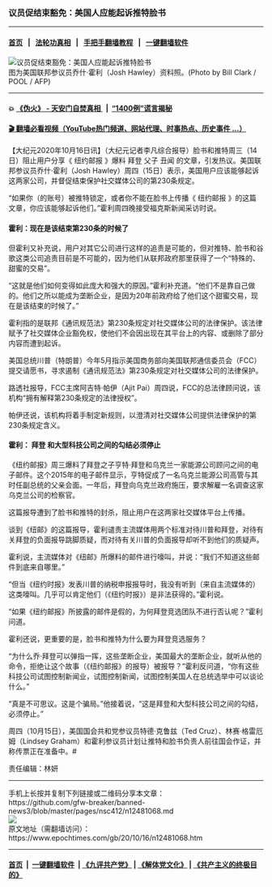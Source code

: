 ### 议员促结束豁免：美国人应能起诉推特脸书
------------------------

#### [首页](https://github.com/gfw-breaker/banned-news3/blob/master/README.md) &nbsp;&nbsp;|&nbsp;&nbsp; [法轮功真相](https://github.com/begood0513/basic/blob/master/README.md)  &nbsp;&nbsp;|&nbsp;&nbsp; [手把手翻墙教程](https://github.com/gfw-breaker/guides/wiki)  &nbsp;&nbsp;|&nbsp;&nbsp; [一键翻墙软件](https://github.com/gfw-breaker/nogfw/blob/master/README.md)  



<div><img alt="议员促结束豁免：美国人应能起诉推特脸书" class="attachment-djy_600_400 size-djy_600_400 wp-post-image" src="https://i.epochtimes.com/assets/uploads/2020/10/000_8T22FL-1-600x400.jpg"/>
<div class="caption">
 图为美国联邦参议员乔什·霍利（Josh Hawley）资料照。(Photo by Bill Clark / POOL / AFP)
</div></div><hr/>

#### 💥 [《伪火》 - 天安门自焚真相 ](http://158.247.195.190:10000/videos/blog/weihuo.html)&nbsp; |&nbsp; [“1400例”谎言揭秘  ](http://158.247.195.190:10000/videos/blog/jiexi1400.html)

#### [ 🎬  翻墙必看视频（YouTube热门频道、网站代理、时事热点、历史事件 ...）](https://github.com/gfw-breaker/links/blob/master/banned.md)

<div><p>
 【大纪元2020年10月16日讯】（大纪元记者李凡综合报导）脸书和推特周三（14日）阻止用户分享《
 <ok href="https://www.epochtimes.com/gb/tag/%E7%BA%BD%E7%BA%A6%E9%82%AE%E6%8A%A5.html">
  纽约邮报
 </ok>
 》爆料
 <ok href="https://www.epochtimes.com/gb/tag/%E6%8B%9C%E7%99%BB.html">
  拜登
 </ok>
 父子
 <ok href="https://www.epochtimes.com/gb/tag/%E4%B8%91%E9%97%BB.html">
  丑闻
 </ok>
 的文章，引发热议。美国联邦参议员乔什·霍利（Josh Hawley）周四（15日）表示，美国用户应该能够起诉这两家公司，并督促结束保护社交媒体公司的第230条规定。
</p>
<p>
 “如果你（的账号）被推特锁定，或者你不能在脸书上传播《
 <ok href="https://www.epochtimes.com/gb/tag/%E7%BA%BD%E7%BA%A6%E9%82%AE%E6%8A%A5.html">
  纽约邮报
 </ok>
 》的这篇文章，你应该能够起诉他们。”霍利周四晚接受福克斯新闻采访时说。
</p>
<h4>
 霍利：现在是该结束第230条的时候了
</h4>
<p>
 但霍利又补充说，用户对其它公司进行这样的追责是可能的，但对推特、脸书和谷歌这类公司追责目前是不可能的，因为他们从联邦政府那里获得了一个“特殊的、甜蜜的交易”。
</p>
<p>
 “这就是他们如何变得如此庞大和强大的原因。”霍利补充道。“他们不是靠自己做的。他们之所以能成为垄断企业，是因为20年前政府给了他们这个甜蜜交易，现在是该结束的时候了。”
</p>
<p>
 霍利指的是联邦《通讯规范法》第230条规定对社交媒体公司的法律保护。该法律赋予了社交媒体企业豁免权，使他们不会因出现在其平台上的内容、或删除了部分内容而遭到起诉。
</p>
<p>
 美国总统川普（特朗普）今年5月指示美国商务部向美国联邦通信委员会（FCC）提交请愿书，寻求遏制《通讯规范法》第230条规定对社交媒体公司的法律保护。
</p>
<p>
 路透社报导，FCC主席阿吉特‧帕伊（Ajit Pai）周四说，FCC的总法律顾问说，该机构“拥有解释第230条规定的法律授权”。
</p>
<p>
 帕伊还说，该机构将着手制定新规则，以澄清对社交媒体公司提供法律保护的第230条规定含义。
</p>
<h4>
 霍利：
 <ok href="https://www.epochtimes.com/gb/tag/%E6%8B%9C%E7%99%BB.html">
  拜登
 </ok>
 和大型科技公司之间的勾结必须停止
</h4>
<p>
 《纽约邮报》周三爆料了拜登之子亨特·拜登和乌克兰一家能源公司顾问之间的电子邮件。这个2015年的电子邮件显示，亨特促成了一名乌克兰能源公司高管与其时任副总统的父亲会面。一年后，拜登向乌克兰政府施压，要求解雇一名调查这家乌克兰公司的检察官。
</p>
<p>
 这篇报导遭到了脸书和推特的封杀，阻止用户在这两家社交媒体平台上传播。
</p>
<p>
 谈到《纽邮》的这篇报导，霍利谴责主流媒体用两个标准对待川普和拜登，对待有关拜登的负面报导跳脚质疑，而对待有关川普的负面报导却听不到他们的质疑声。
</p>
<p>
 霍利说，主流媒体对《纽邮》所爆料的邮件进行嚎叫，并说：“我们不知道这些邮件到底来自哪里。”
</p>
<p>
 “但当《纽约时报》发表川普的纳税申报报导时，我没有听到（来自主流媒体的）这类嚎叫。几乎可以肯定他们（《纽约时报》）是非法获得的。”霍利说。
</p>
<p>
 “如果《纽约邮报》所披露的邮件是假的，为何拜登竞选团队不进行否认呢？”霍利问道。
</p>
<p>
 霍利还说，更重要的是，脸书和推特为什么要为拜登竞选服务？
</p>
<p>
 “为什么乔·拜登可以弹指一挥，这些垄断企业，美国最大的垄断企业，就听从他的命令，拒绝让这个故事（《纽约邮报》的报导）被报导？”霍利反问道，“你有这些科技公司试图控制新闻业，试图控制新闻，试图控制美国人在总统选举中可以谈论什么。”
</p>
<p>
 “真是不可思议。这是个骗局。”他接着说，“这是拜登和大型科技公司之间的勾结，必须停止。”
</p>
<p>
 周四（10月15日），美国国会共和党参议员特德·克鲁兹（Ted Cruz）、林赛·格雷厄姆（Lindsey Graham）和霍利参议员计划让推特和脸书负责人前往国会作证，并称传票正在准备中。#
</p>
<p>
 责任编辑：林妍
</p>
</div>
<hr/>
手机上长按并复制下列链接或二维码分享本文章：<br/>
https://github.com/gfw-breaker/banned-news3/blob/master/pages/nsc412/n12481068.md <br/>
<a href='https://github.com/gfw-breaker/banned-news3/blob/master/pages/nsc412/n12481068.md'><img src='https://github.com/gfw-breaker/banned-news3/blob/master/pages/nsc412/n12481068.md.png'/></a> <br/>
原文地址（需翻墙访问）：https://www.epochtimes.com/gb/20/10/16/n12481068.htm


------------------------
#### [首页](https://github.com/gfw-breaker/banned-news3/blob/master/README.md) &nbsp;|&nbsp; [一键翻墙软件](https://github.com/gfw-breaker/nogfw/blob/master/README.md) &nbsp;| [《九评共产党》](https://github.com/gfw-breaker/9ping.md/blob/master/README.md#九评之一评共产党是什么) | [《解体党文化》](https://github.com/gfw-breaker/jtdwh.md/blob/master/README.md) | [《共产主义的终极目的》](https://github.com/gfw-breaker/gczydzjmd.md/blob/master/README.md)


<img src='http://gfw-breaker.win/banned-news3/pages/nsc412/n12481068.md' width='0px' height='0px'/>